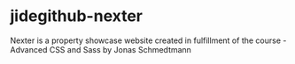 # jidegithub-nexter
Nexter is a property showcase website created in fulfillment of the course -Advanced CSS and Sass by Jonas Schmedtmann
